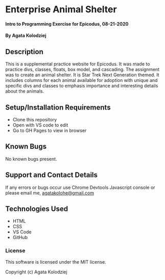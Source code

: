 # Enterprise Animal Shelter

#### Intro to Programming Exercise for Epicodus, 08-21-2020

#### By Agata Kolodziej

## Description

This is a supplemental practice website for Epicodus. It was made to practice divs, classes, floats, box model, and cascading. The assignment was to create an animal shelter. It is Star Trek Next Generation themed. It includes columns for each animal available for adoption with unique and specific divs and classes to emphasis importance and interesting details about the animals. 

## Setup/Installation Requirements

* Clone this repository
* Open with VS code to edit
* Go to GH Pages to view in browser

## Known Bugs

No known bugs present.

## Support and Contact Details

If any errors or bugs occur use Chrome Devtools Javascript console or please email me, agatakolohe@gmail.com

## Technologies Used

* HTML
* CSS
* VS Code
* GitHub

### License

This software is licensed under the MIT license.

Copyright (c) Agata Kolodziej
